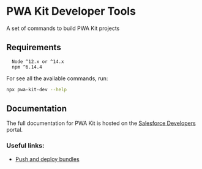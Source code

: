 # PWA Kit Developer Tools

A set of commands to build PWA Kit projects

## Requirements

```
  Node ^12.x or ^14.x
  npm ^6.14.4
```

For see all the available commands, run:

```bash
npx pwa-kit-dev --help
```

## Documentation

The full documentation for PWA Kit is hosted on the [Salesforce Developers](https://developer.salesforce.com/docs/commerce/pwa-kit-managed-runtime/overview) portal.

### Useful links:
- [Push and deploy bundles](https://developer.salesforce.com/docs/commerce/pwa-kit-managed-runtime/guide/pushing-and-deploying-bundles.html)
